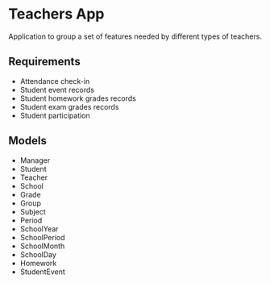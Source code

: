 # Teachers App

Application to group a set of features needed by different types of teachers.

## Requirements

* Attendance check-in
* Student event records
* Student homework grades records
* Student exam grades records
* Student participation

## Models

* Manager
* Student
* Teacher
* School
* Grade
* Group
* Subject
* Period
* SchoolYear
* SchoolPeriod
* SchoolMonth
* SchoolDay
* Homework
* StudentEvent